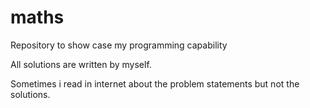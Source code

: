# maths
Repository to show case my programming capability

All solutions are written by myself. 

Sometimes i read in internet about the problem statements but not the solutions.

